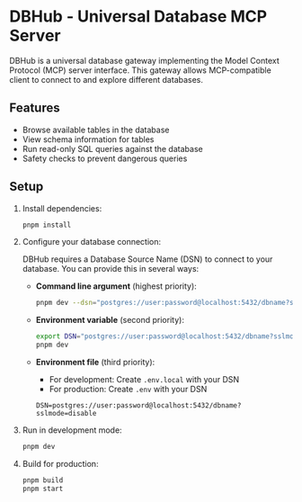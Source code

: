 # DBHub - Universal Database MCP Server

DBHub is a universal database gateway implementing the Model Context Protocol (MCP) server interface. This gateway allows MCP-compatible client to connect to and explore different databases.

## Features

- Browse available tables in the database
- View schema information for tables
- Run read-only SQL queries against the database
- Safety checks to prevent dangerous queries

## Setup

1. Install dependencies:

   ```bash
   pnpm install
   ```

1. Configure your database connection:

   DBHub requires a Database Source Name (DSN) to connect to your database. You can provide this in several ways:

   - **Command line argument** (highest priority):

     ```bash
     pnpm dev --dsn="postgres://user:password@localhost:5432/dbname?sslmode=disable"
     ```

   - **Environment variable** (second priority):

     ```bash
     export DSN="postgres://user:password@localhost:5432/dbname?sslmode=disable"
     pnpm dev
     ```

   - **Environment file** (third priority):
     - For development: Create `.env.local` with your DSN
     - For production: Create `.env` with your DSN
     ```
     DSN=postgres://user:password@localhost:5432/dbname?sslmode=disable
     ```

1. Run in development mode:

   ```bash
   pnpm dev
   ```

1. Build for production:
   ```bash
   pnpm build
   pnpm start
   ```
